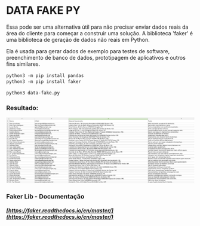 # DATA FAKE PY
Essa pode ser uma alternativa útil para não precisar enviar dados reais da área do cliente para começar a construir uma solução.
A biblioteca 'faker' é uma biblioteca de geração de dados não reais em Python.

Ela é usada para gerar dados de exemplo para testes de software, 
preenchimento de banco de dados, 
prototipagem de aplicativos e outros fins similares.

```
python3 -m pip install pandas
python3 -m pip install faker
```

```
python3 data-fake.py
```
### Resultado:

![Alt text](https://raw.githubusercontent.com/godoyrw/data-fake-py/main/assets/data-fake-py.jpeg?raw=true "Data Fake PY - Data")


### Faker Lib - Documentação

##### [https://faker.readthedocs.io/en/master/](https://faker.readthedocs.io/en/master/)

